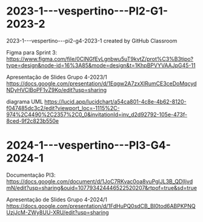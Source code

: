 # 2023-1---vespertino---PI2-G1-2023-2

2023-1---vespertino---pi2-g4-2023-1 created by GitHub Classroom

Figma para Sprint 3:
https://www.figma.com/file/0ClNGfEvLgnbwu5uT9kvtZ/prot%C3%B3tipo?type=design&node-id=16%3A85&mode=design&t=1KhpBPVYVAAJpG45-11


Apresentação de Slides Grupo 4-2023/1
https://docs.google.com/presentation/d/1Eqgw2A7zxXlRumCE3ceDoMqcydNDyHVClBoPF1vZ9Ko/edit?usp=sharing

diagrama UML 
https://lucid.app/lucidchart/a54ca801-4c8e-4b62-8120-f047485dc3c2/edit?viewport_loc=-1115%2C-974%2C4490%2C2357%2C0_0&invitationId=inv_d2d92792-105e-473f-8ced-9f2c823b550e

# 2024-1---vespertino---PI3-G4-2024-1

Documentação PI3:
https://docs.google.com/document/d/1JoC7RKvac0oa8vuPglJL3B_QDlIjvdmN/edit?usp=sharing&ouid=107793424446522520207&rtpof=true&sd=true

Apresentação de Slides Grupo 4-2024/1
https://docs.google.com/presentation/d/1FdHuPQ0sdCB_BI0tod6ABPKPNQUzjJcM-ZWy8UU-XRU/edit?usp=sharing
